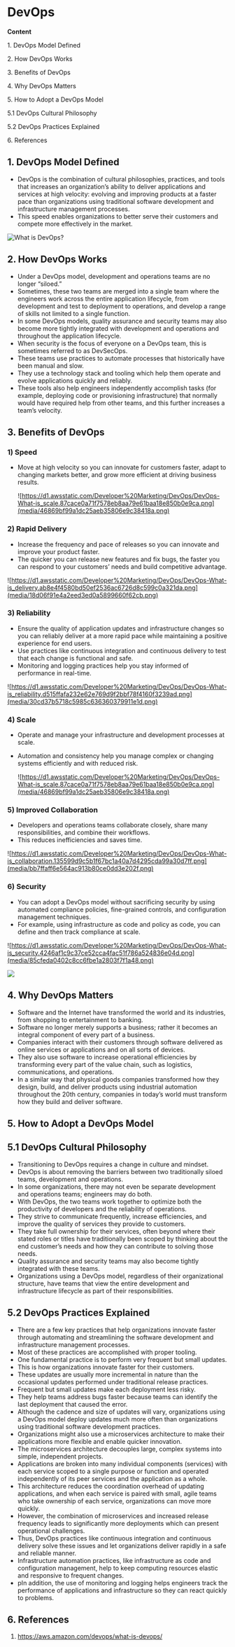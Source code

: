 # DevOps

**Content**

1\. DevOps Model Defined

2\. How DevOps Works

3\. Benefits of DevOps

4\. Why DevOps Matters

5\. How to Adopt a DevOps Model

5.1 DevOps Cultural Philosophy

5.2 DevOps Practices Explained

6\. References

## 1. DevOps Model Defined

-   DevOps is the combination of cultural philosophies, practices, and tools that increases an organization’s ability to deliver applications and services at high velocity: evolving and improving products at a faster pace than organizations using traditional software development and infrastructure management processes.
-   This speed enables organizations to better serve their customers and compete more effectively in the market.

![What is DevOps?](media/6c5ac64a2a0e49285b71329fd54f98a5.png)

## 2. How DevOps Works

-   Under a DevOps model, development and operations teams are no longer “siloed.”
-   Sometimes, these two teams are merged into a single team where the engineers work across the entire application lifecycle, from development and test to deployment to operations, and develop a range of skills not limited to a single function.
-   In some DevOps models, quality assurance and security teams may also become more tightly integrated with development and operations and throughout the application lifecycle.
-   When security is the focus of everyone on a DevOps team, this is sometimes referred to as DevSecOps.
-   These teams use practices to automate processes that historically have been manual and slow.
-   They use a technology stack and tooling which help them operate and evolve applications quickly and reliably.
-   These tools also help engineers independently accomplish tasks (for example, deploying code or provisioning infrastructure) that normally would have required help from other teams, and this further increases a team’s velocity.

## 3. Benefits of DevOps

### 1) Speed

-   Move at high velocity so you can innovate for customers faster, adapt to changing markets better, and grow more efficient at driving business results.

    ![https://d1.awsstatic.com/Developer%20Marketing/DevOps/DevOps-What-is_scale.87cace0a71f7578eb8aa79e61baa18e850b0e9ca.png](media/46869bf99a1dc25aeb35806e9c38418a.png)

### 2) Rapid Delivery

-   Increase the frequency and pace of releases so you can innovate and improve your product faster.
-   The quicker you can release new features and fix bugs, the faster you can respond to your customers’ needs and build competitive advantage.

![https://d1.awsstatic.com/Developer%20Marketing/DevOps/DevOps-What-is_delivery.ab8e4f4580bd50ef2536ac6726d8c599c0a321da.png](media/18d06f91e4a2eed3ed0a5899660f62cb.png)

### 3) Reliability

-   Ensure the quality of application updates and infrastructure changes so you can reliably deliver at a more rapid pace while maintaining a positive experience for end users.
-   Use practices like continuous integration and continuous delivery to test that each change is functional and safe.
-   Monitoring and logging practices help you stay informed of performance in real-time.

![https://d1.awsstatic.com/Developer%20Marketing/DevOps/DevOps-What-is_reliability.d515ffafa232e62e769d9f2bbf78f4160f3239ad.png](media/30cd37b5718c5985c636360379911e1d.png)

### 4) Scale

-   Operate and manage your infrastructure and development processes at scale.
-   Automation and consistency help you manage complex or changing systems efficiently and with reduced risk.

    ![https://d1.awsstatic.com/Developer%20Marketing/DevOps/DevOps-What-is_scale.87cace0a71f7578eb8aa79e61baa18e850b0e9ca.png](media/46869bf99a1dc25aeb35806e9c38418a.png)

### 5) Improved Collaboration

-   Developers and operations teams collaborate closely, share many responsibilities, and combine their workflows.
-   This reduces inefficiencies and saves time.

![https://d1.awsstatic.com/Developer%20Marketing/DevOps/DevOps-What-is_collaboration.135599d9c5b1f67bc1a40a7d4295cda99a30d7ff.png](media/bb7ffaff6e564ac913b80ce0dd3e202f.png)

### 6) Security

-   You can adopt a DevOps model without sacrificing security by using automated compliance policies, fine-grained controls, and configuration management techniques.
-   For example, using infrastructure as code and policy as code, you can define and then track compliance at scale.

![https://d1.awsstatic.com/Developer%20Marketing/DevOps/DevOps-What-is_security.4246af1c9c37ce52cca4fac51f786a524836e04d.png](media/85cfeda0402c8cc6fbe1a2803f7f1a48.png)

![](media/51ae14432c64fc3c1751432dca4d9eaa.png)

## 4. Why DevOps Matters

-   Software and the Internet have transformed the world and its industries, from shopping to entertainment to banking.
-   Software no longer merely supports a business; rather it becomes an integral component of every part of a business.
-   Companies interact with their customers through software delivered as online services or applications and on all sorts of devices.
-   They also use software to increase operational efficiencies by transforming every part of the value chain, such as logistics, communications, and operations.
-   In a similar way that physical goods companies transformed how they design, build, and deliver products using industrial automation throughout the 20th century, companies in today’s world must transform how they build and deliver software.

## 5. How to Adopt a DevOps Model

## 5.1 DevOps Cultural Philosophy

-   Transitioning to DevOps requires a change in culture and mindset.
-   DevOps is about removing the barriers between two traditionally siloed teams, development and operations.
-   In some organizations, there may not even be separate development and operations teams; engineers may do both.
-   With DevOps, the two teams work together to optimize both the productivity of developers and the reliability of operations.
-   They strive to communicate frequently, increase efficiencies, and improve the quality of services they provide to customers.
-   They take full ownership for their services, often beyond where their stated roles or titles have traditionally been scoped by thinking about the end customer’s needs and how they can contribute to solving those needs.
-   Quality assurance and security teams may also become tightly integrated with these teams.
-   Organizations using a DevOps model, regardless of their organizational structure, have teams that view the entire development and infrastructure lifecycle as part of their responsibilities.

## 5.2 DevOps Practices Explained

-   There are a few key practices that help organizations innovate faster through automating and streamlining the software development and infrastructure management processes.
-   Most of these practices are accomplished with proper tooling.
-   One fundamental practice is to perform very frequent but small updates.
-   This is how organizations innovate faster for their customers.
-   These updates are usually more incremental in nature than the occasional updates performed under traditional release practices.
-   Frequent but small updates make each deployment less risky.
-   They help teams address bugs faster because teams can identify the last deployment that caused the error.
-   Although the cadence and size of updates will vary, organizations using a DevOps model deploy updates much more often than organizations using traditional software development practices.
-   Organizations might also use a microservices architecture to make their applications more flexible and enable quicker innovation.
-   The microservices architecture decouples large, complex systems into simple, independent projects.
-   Applications are broken into many individual components (services) with each service scoped to a single purpose or function and operated independently of its peer services and the application as a whole.
-   This architecture reduces the coordination overhead of updating applications, and when each service is paired with small, agile teams who take ownership of each service, organizations can move more quickly.
-   However, the combination of microservices and increased release frequency leads to significantly more deployments which can present operational challenges.
-   Thus, DevOps practices like continuous integration and continuous delivery solve these issues and let organizations deliver rapidly in a safe and reliable manner.
-   Infrastructure automation practices, like infrastructure as code and configuration management, help to keep computing resources elastic and responsive to frequent changes.
-   pIn addition, the use of monitoring and logging helps engineers track the performance of applications and infrastructure so they can react quickly to problems.

## 6. References

1.  https://aws.amazon.com/devops/what-is-devops/
